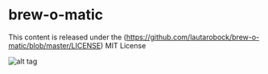 brew-o-matic
============

This content is released under the (https://github.com/lautarobock/brew-o-matic/blob/master/LICENSE) MIT License
  
![alt tag](https://www.codeship.io/projects/3bc7b220-2050-0131-b322-724bbebb2092/status)
